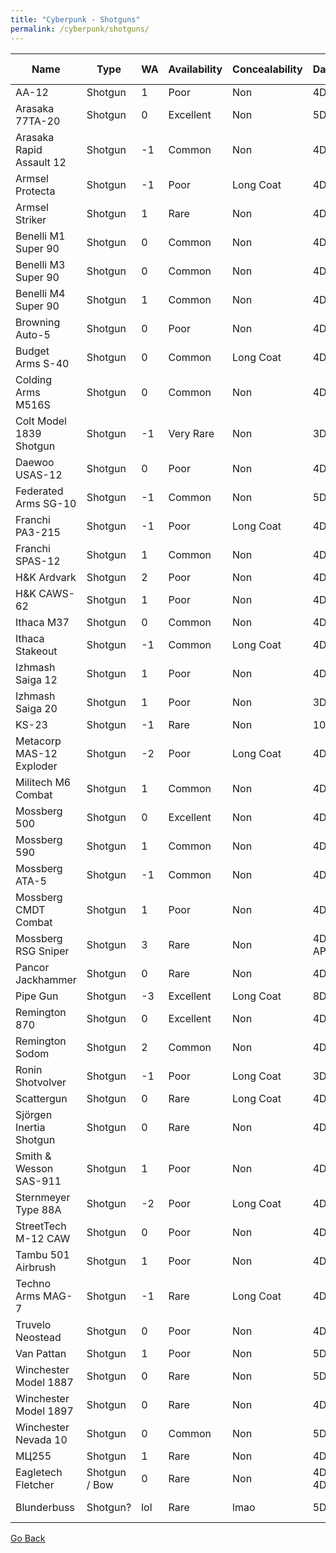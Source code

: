 ```yaml
---
title: "Cyberpunk - Shotguns"
permalink: /cyberpunk/shotguns/
---
```

| Name | Type | WA | Availability | Concealability | Damage | Cartridge | Capacity | Rate of Fire | Range | Other |
|--------------------------|---------------|-----|-----------|-----------|--------------|-------------|-------|----------------|------|-----------|
| AA-12                    | Shotgun       | 1   | Poor      | Non       | 4D6          | 12ga        | 20    | 1/15           | 50m  |           |
| Arasaka 77TA-20          | Shotgun       | 0   | Excellent | Non       | 5D6          | 10ga        | 8     | 1              | 50m  |           |
| Arasaka Rapid Assault 12 | Shotgun       | -1  | Common    | Non       | 4D6          | 12ga        | 20    | 1/3/10         | 50m  |           |
| Armsel Protecta          | Shotgun       | -1  | Poor      | Long Coat | 4D6          | 12ga        | 12    | 2              | 30m  |           |
| Armsel Striker           | Shotgun       | 1   | Rare      | Non       | 4D6          | 12ga        | 12    | 2              | 350m |           |
| Benelli M1 Super 90      | Shotgun       | 0   | Common    | Non       | 4D6          | 12ga        | 7     | 2              | 50m  |           |
| Benelli M3 Super 90      | Shotgun       | 0   | Common    | Non       | 4D6          | 12ga        | 8     | 1              | 50m  |           |
| Benelli M4 Super 90      | Shotgun       | 1   | Common    | Non       | 4D6          | 12ga        | 6     | 2              | 50m  |           |
| Browning Auto-5          | Shotgun       | 0   | Poor      | Non       | 4D6          | 12ga        | 4 +1  | 2              | 50m  |           |
| Budget Arms S-40         | Shotgun       | 0   | Common    | Long Coat | 4D6          | 12ga        | 5     | 1              | 50m  |           |
| Colding Arms M516S       | Shotgun       | 0   | Common    | Non       | 4D6          | 12ga        | 6     | 2              | 60m  |           |
| Colt Model 1839 Shotgun  | Shotgun       | -1  | Very Rare | Non       | 3D6+2        | 16ga        | 5     | 1              | 50m  |           |
| Daewoo USAS-12           | Shotgun       | 0   | Poor      | Non       | 4D6          | 12ga        | 20    | 1/10           | 50m  |           |
| Federated Arms SG-10     | Shotgun       | -1  | Common    | Non       | 5D6          | 10ga        | 10    | 2              | 50m  |           |
| Franchi PA3-215          | Shotgun       | -1  | Poor      | Long Coat | 4D6          | 12ga        | 3     | 1              | 30m  |           |
| Franchi SPAS-12          | Shotgun       | 1   | Common    | Non       | 4D6          | 12ga        | 8     | 2              | 50m  |           |
| H&K Ardvark              | Shotgun       | 2   | Poor      | Non       | 4D6          | 12ga        | 8     | 2              | 50m  |           |
| H&K CAWS-62              | Shotgun       | 1   | Poor      | Non       | 4D6          | 12ga        | 20    | 1/3/20         | 50m  |           |
| Ithaca M37               | Shotgun       | 0   | Common    | Non       | 4D6          | 12ga        | 4     | 1              | 50m  |           |
| Ithaca Stakeout          | Shotgun       | -1  | Common    | Long Coat | 4D6          | 12ga        | 4     | 1              | 50m  |           |
| Izhmash Saiga 12         | Shotgun       | 1   | Poor      | Non       | 4D6          | 12ga        | 8     | 2              | 50m  |           |
| Izhmash Saiga 20         | Shotgun       | 1   | Poor      | Non       | 3D6          | 20ga        | 8     | 2              | 50m  |           |
| KS-23                    | Shotgun       | -1  | Rare      | Non       | 10D6         | 23mm        | 4     | 1              | 100m |           |
| Metacorp MAS-12 Exploder | Shotgun       | -2  | Poor      | Long Coat | 4D6          | 12ga        | 12    | 1/6            | 30m  |           |
| Militech M6 Combat       | Shotgun       | 1   | Common    | Non       | 4D6          | 12ga        | 7     | 1              | 50m  |           |
| Mossberg 500             | Shotgun       | 0   | Excellent | Non       | 4D6          | 12ga        | 7     | 1              | 50m  |           |
| Mossberg 590             | Shotgun       | 1   | Common    | Non       | 4D6          | 12ga        | 9     | 1              | 50m  |           |
| Mossberg ATA-5           | Shotgun       | -1  | Common    | Non       | 4D6          | 12ga        | 4     | 1              | 50m  |           |
| Mossberg CMDT Combat     | Shotgun       | 1   | Poor      | Non       | 4D6          | 12ga        | 8     | 2              | 50m  |           |
| Mossberg RSG Sniper      | Shotgun       | 3   | Rare      | Non       | 4D10 AP      | 10ga APFSDS | 4     | 1              | 500m |           |
| Pancor Jackhammer        | Shotgun       | 0   | Rare      | Non       | 4D6          | 12ga        | 10    | 1/10           | 50m  |           |
| Pipe Gun                 | Shotgun       | -3  | Excellent | Long Coat | 8D6          | 8ga         | 1     | 1              | 40m  |           |
| Remington 870            | Shotgun       | 0   | Excellent | Non       | 4D6          | 12ga        | 8     | 1              | 50m  |           |
| Remington Sodom          | Shotgun       | 2   | Common    | Non       | 4D6          | 12ga        | 15    | 1/3            | 50m  |           |
| Ronin Shotvolver         | Shotgun       | -1  | Poor      | Long Coat | 3D6          | 20ga        | 4     | 2              | 50m  |           |
| Scattergun               | Shotgun       | 0   | Rare      | Long Coat | 4D6          | 12ga        | 6     | 1              | 40m  |           |
| Sjörgen Inertia Shotgun  | Shotgun       | 0   | Rare      | Non       | 4D6          | 12ga        | 5     | 1              | 50m  |           |
| Smith & Wesson SAS-911   | Shotgun       | 1   | Poor      | Non       | 4D6          | 12ga        | 9     | 1              | 50m  |           |
| Sternmeyer Type 88A      | Shotgun       | -2  | Poor      | Long Coat | 4D6          | 12ga        | 30    | 8              | 50m  |           |
| StreetTech M-12 CAW      | Shotgun       | 0   | Poor      | Non       | 4D6          | 12ga        | 20    | 1/10           | 50m  |           |
| Tambu 501 Airbrush       | Shotgun       | 1   | Poor      | Non       | 4D6          | 12ga        | 10    | 1              | 50m  |           |
| Techno Arms MAG-7        | Shotgun       | -1  | Rare      | Long Coat | 4D6          | 12ga        | 5     | 1              | 30m  |           |
| Truvelo Neostead         | Shotgun       | 0   | Poor      | Non       | 4D6          | 12ga        | 12    | 1              | 50m  |           |
| Van Pattan               | Shotgun       | 1   | Poor      | Non       | 5D6          | 10ga        | 4     | 2              | 50m  |           |
| Winchester Model 1887    | Shotgun       | 0   | Rare      | Non       | 5D6          | 10ga        | 5     | 1              | 50m  |           |
| Winchester Model 1897    | Shotgun       | 0   | Rare      | Non       | 4D6          | 12ga        | 5     | 1              | 50m  | w/Bayonet |
| Winchester Nevada 10     | Shotgun       | 0   | Common    | Non       | 5D6          | 10ga        | 8     | 1              | 50m  |           |
| МЦ255                    | Shotgun       | 1   | Rare      | Non       | 4D6          | 12ga        | 5     | 1              | 50m  |           |
| Eagletech Fletcher       | Shotgun / Bow | 0   | Rare      | Non       | 4D6 / 4D6 AP | 12ga / Bolt | 4 / 1 | 1 / 1          | 50m  |           |
| Blunderbuss              | Shotgun?      | lol | Rare      | lmao      | 5D10         | stuff       | 1     | 1 (per minute) | 50m  |           |

[Go Back](/cyberpunk)
